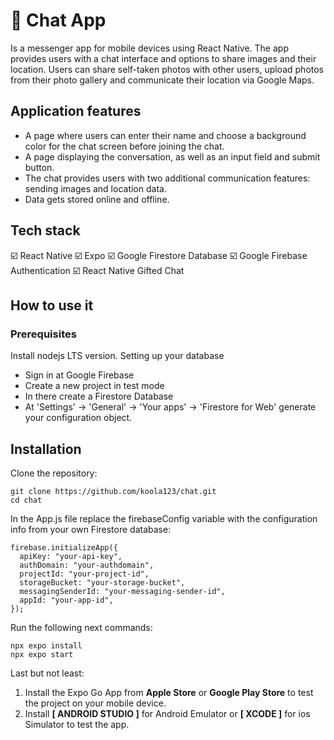 # 📲 Chat App
Is a messenger app for mobile devices using React Native. The app provides users with a chat interface and options to share images and their location. Users can share self-taken photos with other users, upload photos from their photo gallery and communicate their location via Google Maps.

## Application features
- A page where users can enter their name and choose a background color for the chat screen before joining the chat.
- A page displaying the conversation, as well as an input field and submit button.
- The chat provides users with two additional communication features: sending images and location data.
- Data gets stored online and offline.

## Tech stack
☑️ React Native
☑️ Expo
☑️ Google Firestore Database
☑️ Google Firebase Authentication
☑️ React Native Gifted Chat

## How to use it
### Prerequisites
Install nodejs LTS version.
Setting up your database
- Sign in at Google Firebase
- Create a new project in test mode
- In there create a Firestore Database
- At 'Settings' -> 'General' -> 'Your apps' -> 'Firestore for Web' generate your configuration object.

## Installation
Clone the repository:
````
git clone https://github.com/koola123/chat.git
cd chat
`````

In the App.js file replace the firebaseConfig variable with the configuration info from your own Firestore database:

````
firebase.initializeApp({
  apiKey: "your-api-key",
  authDomain: "your-authdomain",
  projectId: "your-project-id",
  storageBucket: "your-storage-bucket",
  messagingSenderId: "your-messaging-sender-id",
  appId: "your-app-id",
});
````

Run the following next commands:
````
npx expo install
npx expo start
````
Last but not least: 
1) Install the Expo Go App from <b>Apple Store</b> or <b>Google Play Store</b> to test the project on your mobile device.<br/>
2) Install <b>[ ANDROID STUDIO ]</b> for Android Emulator or <b>[ XCODE ]</b> for ios Simulator to test the app.
